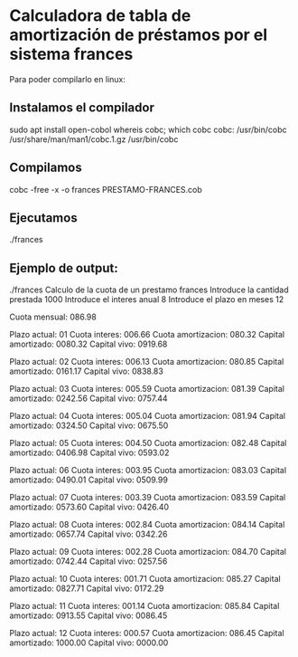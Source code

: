 # Calculadora de tabla de amortización de préstamos por el sistema frances

Para poder compilarlo en linux:

## Instalamos el compilador
sudo apt install open-cobol
whereis cobc; which cobc
cobc: /usr/bin/cobc /usr/share/man/man1/cobc.1.gz
/usr/bin/cobc

## Compilamos
cobc -free -x -o frances PRESTAMO-FRANCES.cob

## Ejecutamos
./frances

## Ejemplo de output:

./frances
Calculo de la cuota de un prestamo frances
Introduce la cantidad prestada
1000
Introduce el interes anual
8
Introduce el plazo en meses
12

Cuota mensual: 086.98

Plazo actual: 01
Cuota interes: 006.66
Cuota amortizacion: 080.32
Capital amortizado: 0080.32
Capital vivo: 0919.68

Plazo actual: 02
Cuota interes: 006.13
Cuota amortizacion: 080.85
Capital amortizado: 0161.17
Capital vivo: 0838.83

Plazo actual: 03
Cuota interes: 005.59
Cuota amortizacion: 081.39
Capital amortizado: 0242.56
Capital vivo: 0757.44

Plazo actual: 04
Cuota interes: 005.04
Cuota amortizacion: 081.94
Capital amortizado: 0324.50
Capital vivo: 0675.50

Plazo actual: 05
Cuota interes: 004.50
Cuota amortizacion: 082.48
Capital amortizado: 0406.98
Capital vivo: 0593.02

Plazo actual: 06
Cuota interes: 003.95
Cuota amortizacion: 083.03
Capital amortizado: 0490.01
Capital vivo: 0509.99

Plazo actual: 07
Cuota interes: 003.39
Cuota amortizacion: 083.59
Capital amortizado: 0573.60
Capital vivo: 0426.40

Plazo actual: 08
Cuota interes: 002.84
Cuota amortizacion: 084.14
Capital amortizado: 0657.74
Capital vivo: 0342.26

Plazo actual: 09
Cuota interes: 002.28
Cuota amortizacion: 084.70
Capital amortizado: 0742.44
Capital vivo: 0257.56

Plazo actual: 10
Cuota interes: 001.71
Cuota amortizacion: 085.27
Capital amortizado: 0827.71
Capital vivo: 0172.29

Plazo actual: 11
Cuota interes: 001.14
Cuota amortizacion: 085.84
Capital amortizado: 0913.55
Capital vivo: 0086.45

Plazo actual: 12
Cuota interes: 000.57
Cuota amortizacion: 086.45
Capital amortizado: 1000.00
Capital vivo: 0000.00

